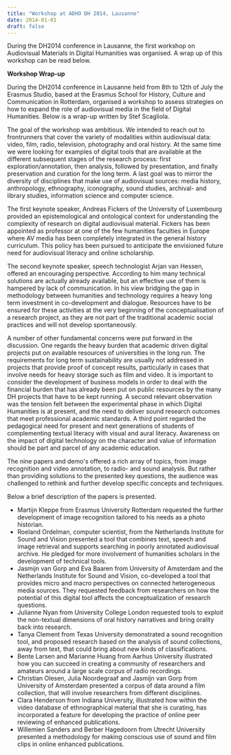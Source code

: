 ```yaml
---
title: "Workshop at ADHO DH 2014, Lausanne"
date: 2014-01-01
draft: false
---
```


During the DH2014 conference in Lausanne, the first workshop on Audiovisual Materials in Digital Humanities was organised. A wrap up of this workshop can be read below.

**Workshop Wrap-up**

During the DH2014 conference in Lausanne held from 8th to 12th of July the Erasmus Studio, based at the Erasmus School for History, Culture and Communication in Rotterdam, organised a workshop to assess strategies on how to expand the role of audiovisual media in the field of Digital Humanities. Below is a wrap-up written by Stef Scagliola.

The goal of the workshop was ambitious. We intended to reach out to frontrunners that cover the variety of modalities within audiovisual data: video, film, radio, television, photography and oral history. At the same time we were looking for examples of digital tools that are available at the different subsequent stages of the research process: first exploration/annotation, then analysis, followed by presentation, and finally preservation and curation for the long term. A last goal was to mirror the diversity of disciplines that make use of audiovisual sources: media history, anthropology, ethnography, iconography, sound studies, archival- and library studies, information science and computer science.

The first keynote speaker, Andreas Fickers of the University of Luxembourg provided an epistemological and ontological context for understanding the complexity of research on digital audiovisual material. Fickers has been appointed as professor at one of the few humanities faculties in Europe where AV media has been completely integrated in the general history curriculum. This policy has been pursued to anticipate the envisioned future need for audiovisual literacy and online scholarship.

The second keynote speaker, speech technologist Arjan van Hessen, offered an encouraging perspective. According to him many technical solutions are actually already available, but an effective use of them is hampered by lack of communication. In his view bridging the gap in methodology between humanities and technology requires a heavy long term investment in co-development and dialogue. Resources have to be ensured for these activities at the very beginning of the conceptualisation of a research project, as they are not part of the traditional academic social practices and will not develop spontaneously. 

A number of other fundamental concerns were put forward in the discussion. One regards the heavy burden that academic driven digital projects put on available resources of universities in the long run. The requirements for long term sustainability are usually not addressed in projects that provide proof of concept results, particularly in cases that involve needs for heavy storage such as film and video. It is important to consider the development of business models in order to deal with the financial burden that has already been put on public resources by the many DH projects that have to be kept running. A second relevant observation was the tension felt between the experimental phase in which Digital Humanities is at present, and the need to deliver sound research outcomes that meet professional academic standards. A third point regarded the pedagogical need for present and next generations of students of complementing textual literacy with visual and aural literacy. Awareness on the impact of digital technology on the character and value of information should be part and parcel of any academic education.

The nine papers and demo's offered a rich array of topics, from image recognition and video annotation, to radio- and sound analysis. But rather than providing solutions to the presented key questions, the audience was challenged to rethink and further develop specific concepts and techniques.

Below a brief description of the papers is presented.

-   Martijn Kleppe from Erasmus University Rotterdam requested the further development of  image recognition tailored to his needs as a photo historian. 
-   Roeland Ordelman, computer scientist, from the Netherlands Institute for Sound and Vision presented a tool that combines text, speech and image retrieval and supports searching in poorly annotated audiovisual archive. He pledged for more involvement of humanities scholars in the development of technical tools. 
-   Jasmijn van Gorp and Eva Baaren from University of Amsterdam and the Netherlands Institute for Sound and Vision, co-developed a tool that provides micro and macro perspectives on connected heterogeneous media sources. They requested feedback from researchers on how the potential of this digital tool affects the conceptualization of research questions. 
-   Julianne Nyan from University College London requested tools to exploit the non-textual dimensions of oral history narratives and bring orality back into research.
-   Tanya Clement from Texas University demonstrated a sound recognition tool, and proposed research based on the analysis of sound collections, away from text, that could bring about new kinds of classifications.
-   Bente Larsen and Marianne Huang from Aarhus University illustrated how you can succeed in creating a community of researchers and amateurs around a large scale corpus of radio recordings.
-   Christian Olesen, Julia Noordegraaf and Jasmijn van Gorp from University of Amsterdam presented a corpus of data around a film collection, that will involve researchers from different disciplines.
-   Clara Henderson from Indiana University, illustrated how within the video database of ethnographical material that she is curating, has incorporated a feature for developing the practice of online peer reviewing of enhanced publications. 
-   Willemien Sanders and Berber Hagedoorn from Utrecht University presented a methodology for making conscious use of sound and film clips in online enhanced publications. 